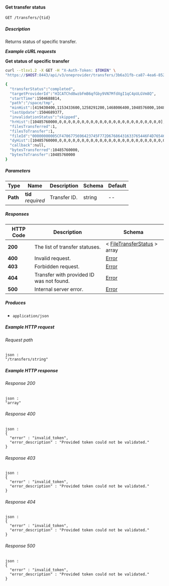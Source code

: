 
<a name="get_transfer_status"></a>
#### Get transfer status
```
GET /transfers/{tid}
```


##### Description
Returns status of specific transfer.

***Example cURL requests***

**Get status of specific transfer**
```bash
curl --tlsv1.2 -X GET -H "X-Auth-Token: $TOKEN" \
"https://$HOST:8443/api/v3/oneprovider/transfers/3b6a31fb-ca87-4ea6-8526-fbf5a0773d69"

{
  "transferStatus":"completed",
  "targetProviderId":"HICATChd8wzbFmB6qfGby9VN7MfdXgI1qC4pULGVm8Q",
  "startTime":1504688814,
  "path":"/space/tmp",
  "minHist":[419430400,1153433600,1258291200,1468006400,1048576000,1048576000,1048576000,1153433600,629145600,1258291200,0,0,0,0,0,0,0,0,0,0,0,0,0,0,0,0,0,0,0,0,0,0,0,0,0,0,0,0,0,0,0,0,0,0,0,0,0,0,0,0,0,0,0,0,0,0,0,0,0,0],
  "lastUpdate":1504689377,
  "invalidationStatus":"skipped",
  "hrHist":[10485760000,0,0,0,0,0,0,0,0,0,0,0,0,0,0,0,0,0,0,0,0,0,0,0],
  "filesTransferred":1,
  "filesToTransfer":1,
  "fileId":"00000000005CF4706775696423745F772D67686431633765446F4D76546D6F2D67575F3361737A7670486B477A7936587734507265584A7723394A4F355F5F396E4C31623031594576776E667431723230677767776C6B497031394E445F6E3868677873",
  "dyHist":[10485760000,0,0,0,0,0,0,0,0,0,0,0,0,0,0,0,0,0,0,0,0,0,0,0,0,0,0,0,0,0],
  "callback":null,
  "bytesTransferred":10485760000,
  "bytesToTransfer":10485760000
}
```


##### Parameters

|Type|Name|Description|Schema|Default|
|---|---|---|---|---|
|**Path**|**tid**  <br>*required*|Transfer ID.|string|--|


##### Responses

|HTTP Code|Description|Schema|
|---|---|---|
|**200**|The list of transfer statuses.|< [FileTransferStatus](../definitions/FileTransferStatus.md#filetransferstatus) > array|
|**400**|Invalid request.|[Error](../definitions/Error.md#error)|
|**403**|Forbidden request.|[Error](../definitions/Error.md#error)|
|**404**|Transfer with provided ID was not found.|[Error](../definitions/Error.md#error)|
|**500**|Internal server error.|[Error](../definitions/Error.md#error)|


##### Produces

* `application/json`


##### Example HTTP request

###### Request path
```
json :
"/transfers/string"
```


##### Example HTTP response

###### Response 200
```
json :
"array"
```


###### Response 400
```
json :
{
  "error" : "invalid_token",
  "error_description" : "Provided token could not be validated."
}
```


###### Response 403
```
json :
{
  "error" : "invalid_token",
  "error_description" : "Provided token could not be validated."
}
```


###### Response 404
```
json :
{
  "error" : "invalid_token",
  "error_description" : "Provided token could not be validated."
}
```


###### Response 500
```
json :
{
  "error" : "invalid_token",
  "error_description" : "Provided token could not be validated."
}
```



